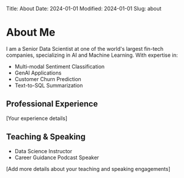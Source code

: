 Title: About
Date: 2024-01-01
Modified: 2024-01-01
Slug: about

# About Me

I am a Senior Data Scientist at one of the world's largest fin-tech companies, specializing in AI and Machine Learning. With expertise in:

- Multi-modal Sentiment Classification
- GenAI Applications
- Customer Churn Prediction
- Text-to-SQL Summarization

## Professional Experience

[Your experience details]

## Teaching & Speaking

- Data Science Instructor
- Career Guidance Podcast Speaker

[Add more details about your teaching and speaking engagements]
